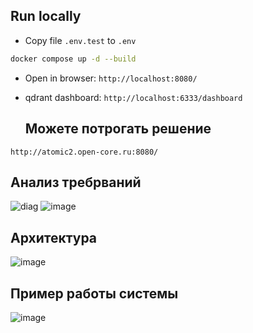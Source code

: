 ## Run locally

- Copy file `.env.test` to `.env`

```bash
docker compose up -d --build
```

- Open in browser: `http://localhost:8080/`

- qdrant dashboard: `http://localhost:6333/dashboard`
  ## Можете потрогать решение 
`http://atomic2.open-core.ru:8080/`

  ## Анализ требрваний 
![diag](https://github.com/idashevskii/atomic-2/assets/59705773/63eef94e-ca6e-434a-b76a-3f584ce2cb1a)
![image](https://github.com/idashevskii/atomic-2/assets/59705773/cc6f6a5a-676b-47bf-b451-dea4473be7c6)
  ## Архитектура 
  ![image](https://github.com/idashevskii/atomic-2/assets/59705773/3cecdd26-1e1b-470b-b6e2-eaba963e71dd)


  ## Пример работы системы
![image](https://github.com/idashevskii/atomic-2/assets/59705773/6b6a3d89-0264-43b5-9c4b-82d805297fdc)
